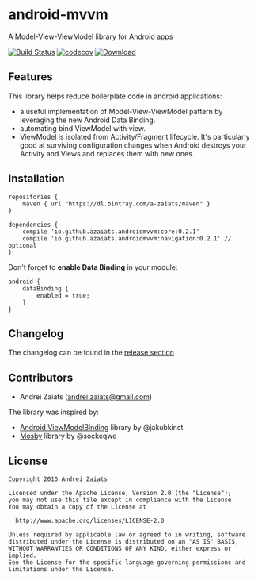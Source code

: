 # android-mvvm
A Model-View-ViewModel library for Android apps

[![Build Status](https://travis-ci.org/A-Zaiats/android-mvvm.svg?branch=master)](https://travis-ci.org/A-Zaiats/android-mvvm)
[![codecov](https://codecov.io/gh/A-Zaiats/android-mvvm/coverage.svg?branch=master)](https://codecov.io/gh/A-Zaiats/android-mvvm)
[ ![Download](https://api.bintray.com/packages/a-zaiats/maven/io.github.azaiats.androidmvvm%3Acore/images/download.svg) ](https://bintray.com/a-zaiats/maven/io.github.azaiats.androidmvvm%3Acore/_latestVersion)

## Features
This library helps reduce boilerplate code in android applications:
- a useful implementation of Model-View-ViewModel pattern by leveraging the new Android Data Binding.
- automating bind ViewModel with view.
- ViewModel is isolated from Activity/Fragment lifecycle. It's particularly good at surviving configuration changes when Android destroys your Activity and Views and replaces them with new ones.

## Installation

    repositories {
        maven { url "https://dl.bintray.com/a-zaiats/maven" }
    }

    dependencies {
        compile 'io.github.azaiats.androidmvvm:core:0.2.1'
        compile 'io.github.azaiats.androidmvvm:navigation:0.2.1' // optional
    }

Don't forget to **enable Data Binding** in your module:

    android {
        dataBinding {
            enabled = true;
        }
    }


## Changelog
The changelog can be found in the [release section](https://github.com/A-Zaiats/android-mvvm/releases)

## Contributors
- Andrei Zaiats (andrei.zaiats@gmail.com)

The library was inspired by:
- [Android ViewModelBinding](https://github.com/jakubkinst/Android-ViewModelBinding) library by @jakubkinst
- [Mosby](https://github.com/sockeqwe/mosby) library by @sockeqwe

## License
    Copyright 2016 Andrei Zaiats

    Licensed under the Apache License, Version 2.0 (the "License");
    you may not use this file except in compliance with the License.
    You may obtain a copy of the License at

      http://www.apache.org/licenses/LICENSE-2.0

    Unless required by applicable law or agreed to in writing, software
    distributed under the License is distributed on an "AS IS" BASIS,
    WITHOUT WARRANTIES OR CONDITIONS OF ANY KIND, either express or implied.
    See the License for the specific language governing permissions and
    limitations under the License.
